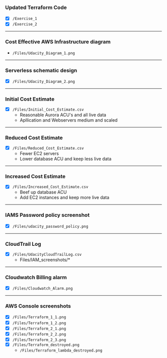 ### Updated Terraform Code
- [x] `/Exercise_1 `
- [x] `/Exercise_2`

---
### Cost Effective AWS Infrastructure diagram
- `/Files/Udacity_Diagram_1.png`

---
### Serverless schematic design
- [x] `/Files/Udacity_Diagram_2.png`

---
### Initial Cost Estimate
- [x] `/Files/Initial_Cost_Estimate.csv`
  - Reasonable Aurora ACU's and all live data
  - Apllication and Webservers medium and scaled

---
### Reduced Cost Estimate
- [x] `/Files/Reduced_Cost_Estimate.csv`
  - Fewer EC2 servers
  - Lower database ACU and keep less live data

---
### Increased Cost Estimate
- [x] `/Files/Increased_Cost_Estimate.csv`
  - Beef up database ACU
  - Add EC2 instances and keep more live data 

---
### IAMS Password policy screenshot 
- [x] `/Files/udacity_password_policy.png`

---
### CloudTrail Log 
- [x] `/Files/UdacityCloudTrailLog.csv`
  - Files/IAM_screenshots/*  
  
 ---
### Cloudwatch Billing alarm 
- [x] `/Files/Cloudwatch_Alarm.png`

---
### AWS Console screenshots
- [x] `/Files/Terraform_1_1.png`
- [x] `/Files/Terraform_1_2.png`
- [x] `/Files/Terraform_2_1.png`
- [x] `/Files/Terraform_2_2.png`
- [x] `/Files/Terraform_2_3.png`
- [x] `/Files/Terraform_destroyed.png`
  - `/Files/Terraform_lambda_destroyed.png`